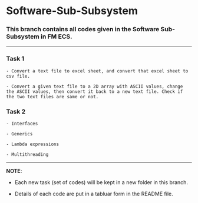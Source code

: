 # Software-Sub-Subsystem
### This branch contains all codes given in the Software Sub-Subsystem in FM ECS. ###

- - - -

### Task 1 ###

```
- Convert a text file to excel sheet, and convert that excel sheet to csv file.

- Convert a given text file to a 2D array with ASCII values, change the ASCII values, then convert it back to a new text file. Check if the two text files are same or not.

```
### Task 2 ###

```
- Interfaces

- Generics

- Lambda expressions

- Multithreading

```
- - - -
**NOTE**:
- Each new task (set of codes) will be kept in a new folder in this branch.

- Details of each code are put in a tabluar form in the README file.
